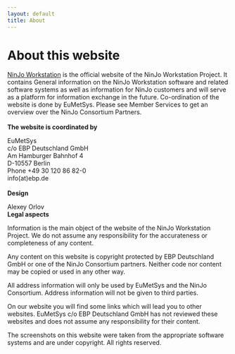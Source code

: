 ```yaml
---
layout: default
title: About
---
```



# About this website

[NinJo Workstation](index) is the official website of the NinJo Workstation Project. It contains General information on the NinJo Workstation software and related software systems as well as information for NinJo customers and will serve as a platform for information exchange in the future. Co-ordination of the website is done by EuMetSys.  Please see Member Services to get an overview over the NinJo Consortium Partners.
<br/>
<br/>
**The website is coordinated by**

EuMetSys<br/>
c/o EBP Deutschland GmbH<br/>
Am Hamburger Bahnhof 4<br/>
D-10557 Berlin<br/>
Phone +49 30 120 86 82-0<br/>
info(at)ebp.de<br/>
<br/>
**Design**

Alexey Orlov
<br/>
**Legal aspects**

Information is the main object of the website of the NinJo Workstation Project. We do not assume any responsibility for the accurateness or completeness of any content.

Any content on this website is copyright protected by EBP Deutschland GmbH or one of the NinJo Consortium partners. Neither code nor content may be copied or used in any other way.

All address information will only be used by EuMetSys and the NinJo Consortium. Address information will not be given to third parties.

On our website you will find some links which will lead you to other websites. EuMetSys c/o EBP Deutschland GmbH has not reviewed these websites and does not assume any responsibility for their content.

The screenshots on this website were taken from the appropriate software systems and are under copyright. All rights reserved.
